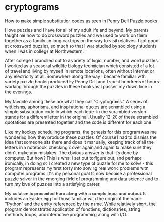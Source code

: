 # cryptograms
How to make simple substitution codes as seen in Penny Dell Puzzle books

I love puzzles and I have for all of my adult life and beyond. My parents taught me how to do crossword puzzles and we used to work on them together as a family on long car trips on the way to visit relatives. I got good at crossword puzzles, so much so that I was studied by sociology students when I was in college at Northwestern. 

After college I branched out to a variety of logic, number, and word puzzles. I worked as a seasonal wildlife biology technician which consisted of a lot of travel and living by myself in remote locations, often without Internet or any electricity at all. Somewhere along the way I became familiar with variety puzzle books produced by Penny Dell and I spent hundreds of hours working through the puzzles in these books as I passed my down time in the evenings.

My favorite among these are what they call "Cryptograms." A series of witticisms, aphorisms, and inspirational quotes are scrambled using a simple substitution code in which each letter in the scrambled version stands for a different letter in the original. Usually 12-20 of these scrambled quotations are presented together and the code is different for each one. 

Like my hockey scheduling programs, the genesis for this program was me wondering how they produce these puzzles. Of course I had to dismiss the idea that someone sits there and does it manually, keeping track of all the letters in a notebook, checking it over again and again to make sure they didn't make any mistakes. The obvious answer is that it's done by computer. But how? This is what I set out to figure out, and perhaps ironically, in doing so I created a new type of puzzle for me to solve - this program represents my first foray into solving real world problems with computer programs. It's my personal goal to now become a professional puzzle solver in the emerging field of programming and data science and to turn my love of puzzles into a satisfying career. 

My solution is presented here along with a sample input and output. It includes an Easter egg for those familiar with the origin of the name "Python" and the entity referenced by the name. While relatively short, the program demonstrates application of functions, dictionaries, string methods, loops, and interactive programming along with I/O.
